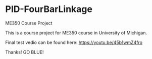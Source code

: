 # PID-FourBarLinkage
ME350 Course Project

This is a course project for ME350 course in University of Michigan.

Final test vedio can be found here:
https://youtu.be/45b1wmZ4fro

Thanks! GO BLUE!
